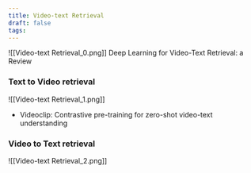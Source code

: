 ```yaml
---
title: Video-text Retrieval
draft: false
tags:
---
```

![[Video-text Retrieval_0.png]]
Deep Learning for Video-Text Retrieval: a Review
### Text to Video retrieval
![[Video-text Retrieval_1.png]]
- Videoclip: Contrastive pre-training for zero-shot video-text understanding
### Video to Text retrieval
![[Video-text Retrieval_2.png]]
